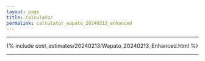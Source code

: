 ```yaml
---
layout: page
title: Calculator
permalink: calculator_wapato_20240213_enhanced
---
```


___

{% include cost_estimates/20240213/Wapato_20240213_Enhanced.html %}

___

